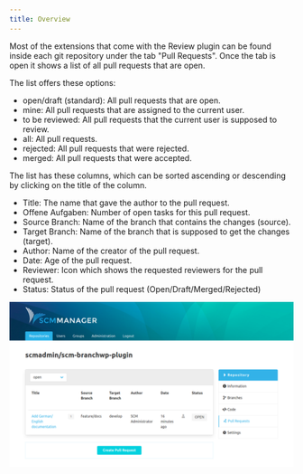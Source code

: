 ```yaml
---
title: Overview
---
```

Most of the extensions that come with the Review plugin can be found inside each git repository under the tab "Pull Requests". Once the tab is open it shows a list of all pull requests that are open.

The list offers these options:

* open/draft (standard): All pull requests that are open.
* mine: All pull requests that are assigned to the current user.
* to be reviewed: All pull requests that the current user is supposed to review.
* all: All pull requests.
* rejected: All pull requests that were rejected.
* merged: All pull requests that were accepted.

The list has these columns, which can be sorted ascending or descending by clicking on the title of the column.

* Title: The name that gave the author to the pull request.
* Offene Aufgaben:  Number of open tasks for this pull request.
* Source Branch: Name of the branch that contains the changes (source).
* Target Branch: Name of the branch that is supposed to get the changes (target).
* Author: Name of the creator of the pull request.
* Date: Age of the pull request.
* Reviewer: Icon which shows the requested reviewers for the pull request.
* Status: Status of the pull request (Open/Draft/Merged/Rejected)

![Pull Request overview](assets/overview.png)
